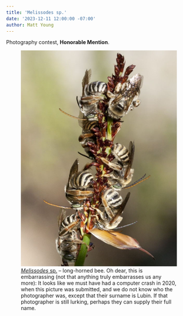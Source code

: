 ```yaml
---
title: 'Melissodes sp.'
date: '2023-12-11 12:00:00 -07:00'
author: Matt Young
---
```

Photography contest, <strong>Honorable Mention</strong>.

<figure>
<img src="/uploads/2023/Lubin_Melissodes_sp.jpg" alt="Long-horned bee"/>
<figcaption><a href="https://echinaceaproject.org/field-guides/bee/apidae/melissodes-2/"><i>Melissodes</i> sp.</a> &ndash; long-horned bee. Oh dear, this is embarrassing (not that anything truly embarrasses us any more): It looks like we must have had a computer crash in 2020, when this picture was submitted, and we do not know who the photographer was, except that their surname is Lubin. If that photographer is still lurking, perhaps they can supply their full name.
</figcaption>
</figure>
